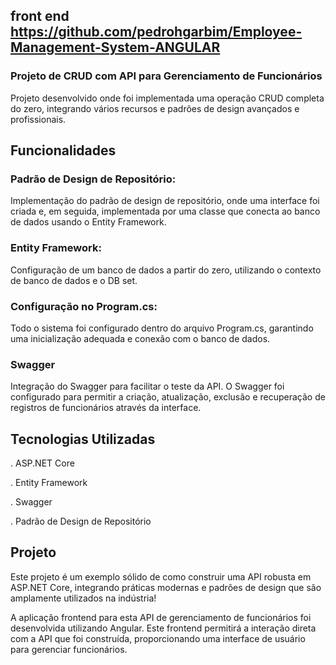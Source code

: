 ## front end https://github.com/pedrohgarbim/Employee-Management-System-ANGULAR
### Projeto de CRUD com API para Gerenciamento de Funcionários
Projeto desenvolvido  onde foi implementada uma operação CRUD completa do zero, 
integrando vários recursos e padrões de design avançados e profissionais.
## Funcionalidades 
### Padrão de Design de Repositório:

Implementação do padrão de design de repositório, onde uma interface foi criada e, em seguida,
implementada por uma classe que conecta ao banco de dados usando o Entity Framework.


### Entity Framework:

Configuração de um banco de dados a partir do zero, utilizando o contexto de banco de dados e o DB set.

### Configuração no Program.cs:

Todo o sistema foi configurado dentro do arquivo Program.cs,
garantindo uma inicialização adequada e conexão com o banco de dados.

### Swagger 

Integração do Swagger para facilitar o teste da API. O Swagger foi configurado para permitir a criação, 
atualização, exclusão e recuperação de registros de funcionários através da interface.

## Tecnologias Utilizadas 
. ASP.NET Core

. Entity Framework

. Swagger

. Padrão de Design de Repositório

## Projeto 
Este projeto é um exemplo sólido de como construir uma API robusta em ASP.NET Core, 
integrando práticas modernas e padrões de design que são amplamente utilizados na indústria!

A  aplicação frontend para esta API de gerenciamento de funcionários foi desenvolvida utilizando Angular. 
Este frontend permitirá a interação direta com a API que foi construída, 
proporcionando uma interface de usuário para gerenciar funcionários.
